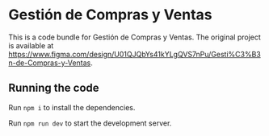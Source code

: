 
  # Gestión de Compras y Ventas

  This is a code bundle for Gestión de Compras y Ventas. The original project is available at https://www.figma.com/design/U01QJQbYs41kYLgQVS7nPu/Gesti%C3%B3n-de-Compras-y-Ventas.

  ## Running the code

  Run `npm i` to install the dependencies.

  Run `npm run dev` to start the development server.
  
